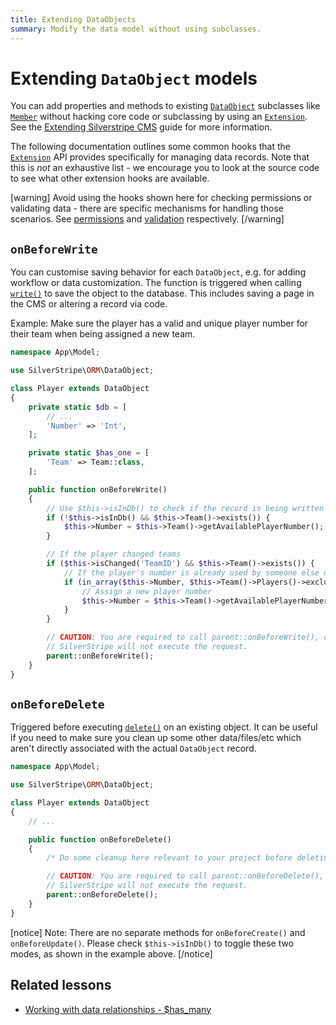 ```yaml
---
title: Extending DataObjects
summary: Modify the data model without using subclasses.
---
```


# Extending `DataObject` models

You can add properties and methods to existing [`DataObject`](api:SilverStripe\ORM\DataObject) subclasses like [`Member`](api:SilverStripe\Security\Member) without hacking core code or subclassing by using an [`Extension`](api:SilverStripe\Core\Extension). See the [Extending Silverstripe CMS](../extending) guide for more information.

The following documentation outlines some common hooks that the [`Extension`](api:SilverStripe\Core\Extension) API provides specifically for managing
data records. Note that this is *not* an exhaustive list - we encourage you to look at the source code to see what other extension hooks are available.

[warning]
Avoid using the hooks shown here for checking permissions or validating data - there are specific mechanisms for handling those scenarios. See [permissions](permissions) and [validation](validation) respectively.
[/warning]

## `onBeforeWrite`

You can customise saving behavior for each `DataObject`, e.g. for adding workflow or data customization. The function is
triggered when calling [`write()`](api:SilverStripe\ORM\DataObject::write()) to save the object to the database. This includes saving a page in the CMS or altering
a record via code.

Example: Make sure the player has a valid and unique player number for their team when being assigned a new team.

```php
namespace App\Model;

use SilverStripe\ORM\DataObject;

class Player extends DataObject
{
    private static $db = [
        // ...
        'Number' => 'Int',
    ];

    private static $has_one = [
        'Team' => Team::class,
    ];

    public function onBeforeWrite()
    {
        // Use $this->isInDb() to check if the record is being written to the database for the first time
        if (!$this->isInDb() && $this->Team()->exists()) {
            $this->Number = $this->Team()->getAvailablePlayerNumber();
        }

        // If the player changed teams
        if ($this->isChanged('TeamID') && $this->Team()->exists()) {
            // If the player's number is already used by someone else on this team
            if (in_array($this->Number, $this->Team()->Players()->exclude('ID', $this->ID)->column('Number'))) {
                // Assign a new player number
                $this->Number = $this->Team()->getAvailablePlayerNumber();
            }
        }

        // CAUTION: You are required to call parent::onBeforeWrite(), otherwise
        // SilverStripe will not execute the request.
        parent::onBeforeWrite();
    }
}
```

## `onBeforeDelete`

Triggered before executing [`delete()`](api:SilverStripe\ORM\DataObject::delete()) on an existing object. It can be useful if you need to make sure you clean up some other data/files/etc which aren't directly associated with the actual `DataObject` record.

```php
namespace App\Model;

use SilverStripe\ORM\DataObject;

class Player extends DataObject
{
    // ...

    public function onBeforeDelete()
    {
        /* Do some cleanup here relevant to your project before deleting the actual database record */

        // CAUTION: You are required to call parent::onBeforeDelete(), otherwise
        // SilverStripe will not execute the request.
        parent::onBeforeDelete();
    }
}
```

[notice]
Note: There are no separate methods for `onBeforeCreate()` and `onBeforeUpdate()`. Please check `$this->isInDb()` to toggle
these two modes, as shown in the example above.
[/notice]

## Related lessons

- [Working with data relationships - $has_many](https://www.silverstripe.org/learn/lessons/v4/working-with-data-relationships-has-many-1)
